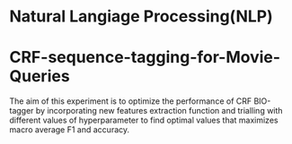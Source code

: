 
# Natural Langiage Processing(NLP) 
# CRF-sequence-tagging-for-Movie-Queries

The aim of this experiment is to optimize the performance of CRF BIO-tagger by incorporating new features extraction function and trialling with different values of hyperparameter to find optimal values that maximizes macro average F1 and accuracy.
